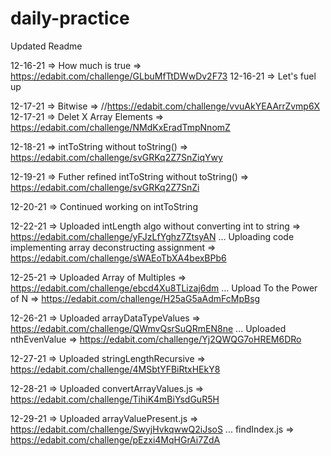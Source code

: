 # daily-practice

Updated Readme 

12-16-21 => How much is true => https://edabit.com/challenge/GLbuMfTtDWwDv2F73
12-16-21 => Let's fuel up 

12-17-21 => Bitwise => //https://edabit.com/challenge/vvuAkYEAArrZvmp6X
12-17-21 => Delet X Array Elements => https://edabit.com/challenge/NMdKxEradTmpNnomZ

12-18-21 => intToString without toString() => https://edabit.com/challenge/svGRKq2Z7SnZiqYwy

12-19-21 => Futher refined intToString without toString() => https://edabit.com/challenge/svGRKq2Z7SnZi

12-20-21 => Continued working on intToString 

12-22-21 => Uploaded intLength algo without converting int to string => https://edabit.com/challenge/yFJzLfYghz7ZtsyAN
... Uploading code implementing array deconstructing assignment => https://edabit.com/challenge/sWAEoTbXA4bexBPb6

12-25-21 => Uploaded Array of Multiples => https://edabit.com/challenge/ebcd4Xu8TLizaj6dm 
... Upload To the Power of N => https://edabit.com/challenge/H25aG5aAdmFcMpBsg

12-26-21 => Uploaded arrayDataTypeValues => https://edabit.com/challenge/QWmvQsrSuQRmEN8ne
... Uploaded nthEvenValue => https://edabit.com/challenge/Yj2QWQG7oHREM6DRo

12-27-21 => Uploaded stringLengthRecursive => https://edabit.com/challenge/4MSbtYFBiRtxHEkY8 

12-28-21 => Uploaded convertArrayValues.js => https://edabit.com/challenge/TihiK4mBiYsdGuR5H

12-29-21 => Uploaded arrayValuePresent.js => https://edabit.com/challenge/SwyjHvkqwwQ2iJsoS 
... findIndex.js => https://edabit.com/challenge/pEzxi4MqHGrAi7ZdA